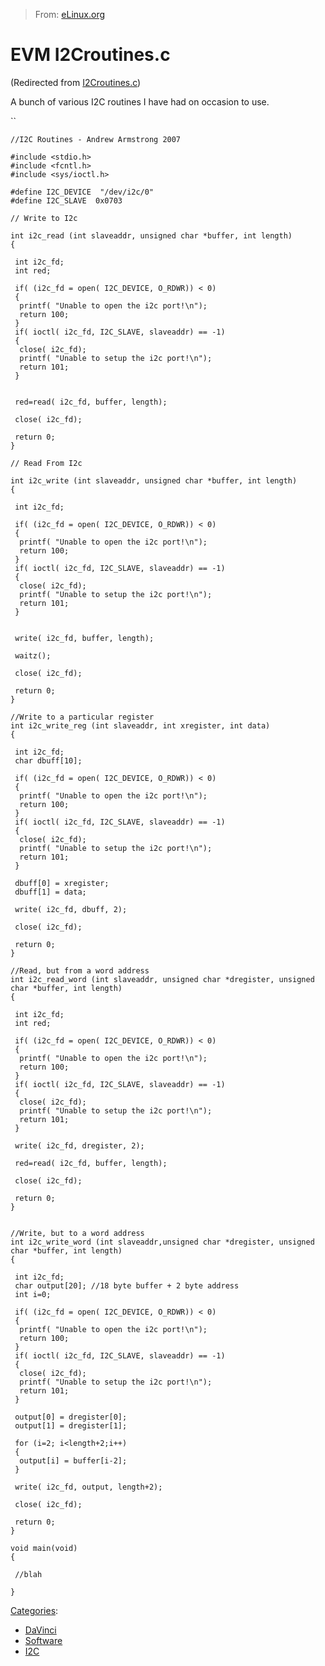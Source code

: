 > From: [eLinux.org](http://eLinux.org/I2Croutines.c "http://eLinux.org/I2Croutines.c")


# EVM I2Croutines.c


(Redirected from
[I2Croutines.c](http://eLinux.org/index.php?title=I2Croutines.c&redirect=no "I2Croutines.c"))


A bunch of various I2C routines I have had on occasion to use.

``

    //I2C Routines - Andrew Armstrong 2007

    #include <stdio.h>
    #include <fcntl.h>
    #include <sys/ioctl.h>

    #define I2C_DEVICE  "/dev/i2c/0"
    #define I2C_SLAVE  0x0703

    // Write to I2c

    int i2c_read (int slaveaddr, unsigned char *buffer, int length)
    {

     int i2c_fd;
     int red;

     if( (i2c_fd = open( I2C_DEVICE, O_RDWR)) < 0)
     {
      printf( "Unable to open the i2c port!\n");
      return 100;
     }
     if( ioctl( i2c_fd, I2C_SLAVE, slaveaddr) == -1)
     {
      close( i2c_fd);
      printf( "Unable to setup the i2c port!\n");
      return 101;
     }


     red=read( i2c_fd, buffer, length);

     close( i2c_fd);

     return 0;
    }

    // Read From I2c

    int i2c_write (int slaveaddr, unsigned char *buffer, int length)
    {

     int i2c_fd;

     if( (i2c_fd = open( I2C_DEVICE, O_RDWR)) < 0)
     {
      printf( "Unable to open the i2c port!\n");
      return 100;
     }
     if( ioctl( i2c_fd, I2C_SLAVE, slaveaddr) == -1)
     {
      close( i2c_fd);
      printf( "Unable to setup the i2c port!\n");
      return 101;
     }


     write( i2c_fd, buffer, length);

     waitz();

     close( i2c_fd);

     return 0;
    }

    //Write to a particular register
    int i2c_write_reg (int slaveaddr, int xregister, int data)
    {

     int i2c_fd;
     char dbuff[10];

     if( (i2c_fd = open( I2C_DEVICE, O_RDWR)) < 0)
     {
      printf( "Unable to open the i2c port!\n");
      return 100;
     }
     if( ioctl( i2c_fd, I2C_SLAVE, slaveaddr) == -1)
     {
      close( i2c_fd);
      printf( "Unable to setup the i2c port!\n");
      return 101;
     }

     dbuff[0] = xregister;
     dbuff[1] = data;

     write( i2c_fd, dbuff, 2);

     close( i2c_fd);

     return 0;
    }

    //Read, but from a word address
    int i2c_read_word (int slaveaddr, unsigned char *dregister, unsigned char *buffer, int length)
    {

     int i2c_fd;
     int red;

     if( (i2c_fd = open( I2C_DEVICE, O_RDWR)) < 0)
     {
      printf( "Unable to open the i2c port!\n");
      return 100;
     }
     if( ioctl( i2c_fd, I2C_SLAVE, slaveaddr) == -1)
     {
      close( i2c_fd);
      printf( "Unable to setup the i2c port!\n");
      return 101;
     }

     write( i2c_fd, dregister, 2);

     red=read( i2c_fd, buffer, length);

     close( i2c_fd);

     return 0;
    }


    //Write, but to a word address
    int i2c_write_word (int slaveaddr,unsigned char *dregister, unsigned char *buffer, int length)
    {

     int i2c_fd;
     char output[20]; //18 byte buffer + 2 byte address
     int i=0;

     if( (i2c_fd = open( I2C_DEVICE, O_RDWR)) < 0)
     {
      printf( "Unable to open the i2c port!\n");
      return 100;
     }
     if( ioctl( i2c_fd, I2C_SLAVE, slaveaddr) == -1)
     {
      close( i2c_fd);
      printf( "Unable to setup the i2c port!\n");
      return 101;
     }

     output[0] = dregister[0];
     output[1] = dregister[1];

     for (i=2; i<length+2;i++)
     {
      output[i] = buffer[i-2];
     }

     write( i2c_fd, output, length+2);

     close( i2c_fd);

     return 0;
    }

    void main(void)
    {

     //blah

    }


[Categories](http://eLinux.org/Special:Categories "Special:Categories"):

-   [DaVinci](http://eLinux.org/Category:DaVinci "Category:DaVinci")
-   [Software](http://eLinux.org/Category:Software "Category:Software")
-   [I2C](http://eLinux.org/index.php?title=Category:I2C&action=edit&redlink=1 "Category:I2C (page does not exist)")

